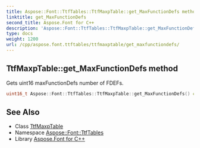 ```yaml
---
title: Aspose::Font::TtfTables::TtfMaxpTable::get_MaxFunctionDefs method
linktitle: get_MaxFunctionDefs
second_title: Aspose.Font for C++
description: 'Aspose::Font::TtfTables::TtfMaxpTable::get_MaxFunctionDefs method. Gets uint16 maxFunctionDefs number of FDEFs in C++.'
type: docs
weight: 1200
url: /cpp/aspose.font.ttftables/ttfmaxptable/get_maxfunctiondefs/
---
```

## TtfMaxpTable::get_MaxFunctionDefs method


Gets uint16 maxFunctionDefs number of FDEFs.

```cpp
uint16_t Aspose::Font::TtfTables::TtfMaxpTable::get_MaxFunctionDefs() const
```

## See Also

* Class [TtfMaxpTable](../)
* Namespace [Aspose::Font::TtfTables](../../)
* Library [Aspose.Font for C++](../../../)
